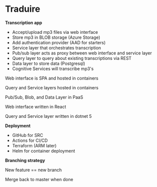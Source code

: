 # Traduire

**Transcription app**
- Accept/upload mp3 files via web interface
- Store mp3 in BLOB storage (Azure Storage)
- Add authentication provider (AAD for starters)
- Service layer that orchestrates transcription
- Pub/sub layer acts as proxy between web interface and service layer
- Query layer to query about existing transcriptions via REST
- Data layer to store data (Postgresql)
- Cognitive Services will transcribe mp3's

Web interface is SPA and hosted in containers

Query and Service layers hosted in containers

Pub/Sub, Blob, and Data Layer in PaaS


Web interface written in React

Query and Service layer written in dotnet 5

**Deployment**
- GitHub for SRC
- Actions for CI/CD
- Terraform (ARM later)
- Helm for container deployment

**Branching strategy**

New feature == new branch

Merge back to master when done